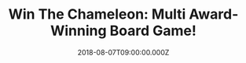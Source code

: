 ---
campaign-uuid: "c-df2f0f42-ddbf-4aff-bd06-58fe32bd4e50"
type: "Preview"
category: "Entertainment"
date: "2018-08-07T09:00:00.000Z"
end-date: "2018-09-07T23:59:00.000Z"
disable-form: false
is_promoted: false
has_entry_page: true
title: "Win The Chameleon: Multi Award-Winning Board Game!"
competition-description: "<p>NME readers get ready: we have in our hands the social\
  \ deduction game of hidden identities, secret codewords and mob mentality: The Chameleon\
  \ board game! Keep your eyes peeled and track down that elusive Chameleon before\
  \ it’s too late.</p>"
hero-header: "Win The Chameleon: Multi Award-Winning Board Game!"
terms-confirmation: "N/A"
banner-img: "https://assets.expresslyapp.com/asset-b26b7dac-98bf-4844-af51-88dff1da60d6.jpg"
logo-left-href: "aaa.nme.com"
logo-left-image: "https://assets.expresslyapp.com/asset-110e31a1-20a0-4f5c-a4f7-1503dc9842a9.jpg"
logo-left-title: "nme aaa"
bg-image-hero: "https://assets.expresslyapp.com/asset-90fc28ca-4261-4a93-81dc-243d9e836781.jpg"
bg-image-first: "https://assets.expresslyapp.com/asset-71b7d8d0-a6a8-4673-8cc3-b85e65f2b332.jpg"
section1-content: "<p>Everyone knows the secret word for the round except for the\
  \ Chameleon. But who is the Chameleon?</p>\r\n<p>Each round, every player gets to\
  \ say just one word to each other in order to prove their innocence and single out\
  \ the imposter. Choose a word that’s too obvious and the Chameleon might catch on.Choose\
  \ a word that’s too vague and people might start thinking that you’re the guilty\
  \ one.</p>\r\n<p>Players will need to use all their cunning, team work and witch-hunting\
  \ skills if they want to succeed. If you’re the Chameleon, however, the rules are\
  \ much more simple. Don’t. Get. Caught!</p>\r\n<p>Enter the form below for a chance\
  \ to win the multi award-winning board game and have the best time with your loved\
  \ ones!</p>"
entry-title: "Win The Chameleon: Multi Award-Winning Board Game!"
entry-content: "Enter the draw to win The Chameleon: Multi Award-Winning Board Game\
  \ by completing the form below before 23:59 on 7th of September 2018."
has-winner: false
prize-description: "The Chameleon: Multi Award-Winning Board Game!"
special-conditions: "Multiple entries are allowed up to one every day."
---